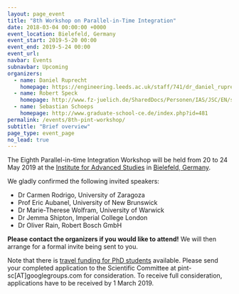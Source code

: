 ```yaml
---
layout: page_event
title: "8th Workshop on Parallel-in-Time Integration"
date: 2018-03-04 00:00:00 +0000
event_location: Bielefeld, Germany
event_start: 2019-5-20 00:00
event_end: 2019-5-24 00:00
event_url: 
navbar: Events
subnavbar: Upcoming
organizers:
  - name: Daniel Ruprecht
    homepage: https://engineering.leeds.ac.uk/staff/741/dr_daniel_ruprecht
  - name: Robert Speck
    homepage: http://www.fz-juelich.de/SharedDocs/Personen/IAS/JSC/EN/staff/speck_r.html
  - name: Sebastian Schoeps
    homepage: http://www.graduate-school-ce.de/index.php?id=481
permalink: /events/8th-pint-workshop/
subtitle: "Brief overview"
page_type: event_page
no_lead: true
---
```


The Eighth Parallel-in-time Integration Workshop will be held from 20 to 24 May 2019 at the [Institute for Advanced Studies](http://www.uni-bielefeld.de/(en)/ZiF/Allgemeines/index.html) in [Bielefeld, Germany](https://goo.gl/maps/YiSDjkzd7qq).

We gladly confirmed the following invited speakers:

 - Dr Carmen Rodrigo, University of Zaragoza
 - Prof Eric Aubanel, University of New Brunswick
 - Dr Marie-Therese Wolfram, University of Warwick
 - Dr Jemma Shipton, Imperial College London
 - Dr Oliver Rain, Robert Bosch GmbH

**Please contact the organizers if you would like to attend!** We will then arrange for a formal invite being sent to you. 

Note that there is [travel funding for PhD students](http://parallel-in-time.org/events/travel_grants.html) available. Please send your completed application to the Scientific Committee at pint-sc[AT]googlegroups.com for consideration. To receive full consideration, applications have to be received by 1 March 2019.
